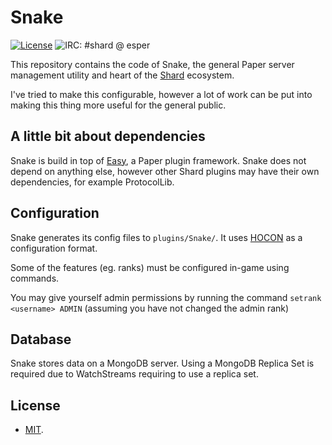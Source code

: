 # Snake
[![License](https://img.shields.io/badge/license-MIT-green.svg)](LICENSE)
![IRC: #shard @ esper](https://img.shields.io/badge/irc-%23shard%20%40%20irc.esper.net-ff69b4.svg)

This repository contains the code of Snake, the general Paper server management utility and heart of the [Shard](https://github.com/ShardPowered) ecosystem.

I've tried to make this configurable, however a lot of work can be put into making this thing more useful for the general public.

## A little bit about dependencies

Snake is build in top of [Easy](https://github.com/ShardPowered/easy), a Paper plugin framework. Snake does not depend on anything else, however other Shard plugins may have their own dependencies, for example ProtocolLib.

## Configuration

Snake generates its config files to `plugins/Snake/`. It uses [HOCON](https://github.com/lightbend/config/blob/master/HOCON.md) as a configuration format.

Some of the features (eg. ranks) must be configured in-game using commands.

You may give yourself admin permissions by running the command `setrank <username> ADMIN` (assuming you have not changed the admin rank)

## Database

Snake stores data on a MongoDB server. Using a MongoDB Replica Set is required due to WatchStreams requiring to use a replica set.

## License

- [MIT](LICENSE).
